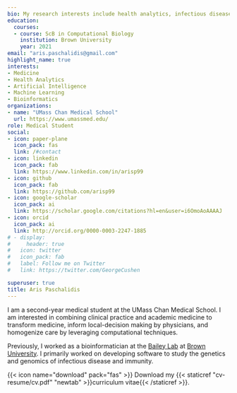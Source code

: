 ```yaml
---
bio: My research interests include health analytics, infectious diseases, and artificial intelligence.
education:
  courses:
  - course: ScB in Computational Biology
    institution: Brown University
    year: 2021
email: "aris.paschalidis@gmail.com"
highlight_name: true
interests:
- Medicine
- Health Analytics
- Artificial Intelligence
- Machine Learning
- Bioinformatics
organizations:
- name: "UMass Chan Medical School"
  url: https://www.umassmed.edu/
role: Medical Student
social:
- icon: paper-plane
  icon_pack: fas
  link: /#contact
- icon: linkedin
  icon_pack: fab
  link: https://www.linkedin.com/in/arisp99
- icon: github
  icon_pack: fab
  link: https://github.com/arisp99
- icon: google-scholar
  icon_pack: ai
  link: https://scholar.google.com/citations?hl=en&user=i6OmoAoAAAAJ
- icon: orcid
  icon_pack: ai
  link: http://orcid.org/0000-0003-2247-1885
# - display:
#     header: true
#   icon: twitter
#   icon_pack: fab
#   label: Follow me on Twitter
#   link: https://twitter.com/GeorgeCushen

superuser: true
title: Aris Paschalidis
---
```


I am a second-year medical student at the UMass Chan Medical School. I am
interested in combining clinical practice and academic medicine to transform
medicine, inform local-decision making by physicians, and homogenize care by
leveraging computational techniques.

Previously, I worked as a bioinformatician at the [Bailey
Lab](http://www.baileylab.org/) at [Brown University](https://www.brown.edu/). I
primarily worked on developing software to study the genetics and genomics of
infectious disease and immunity.

{{< icon name="download" pack="fas" >}} Download my {{< staticref "cv-resume/cv.pdf" "newtab" >}}curriculum vitae{{< /staticref >}}.
